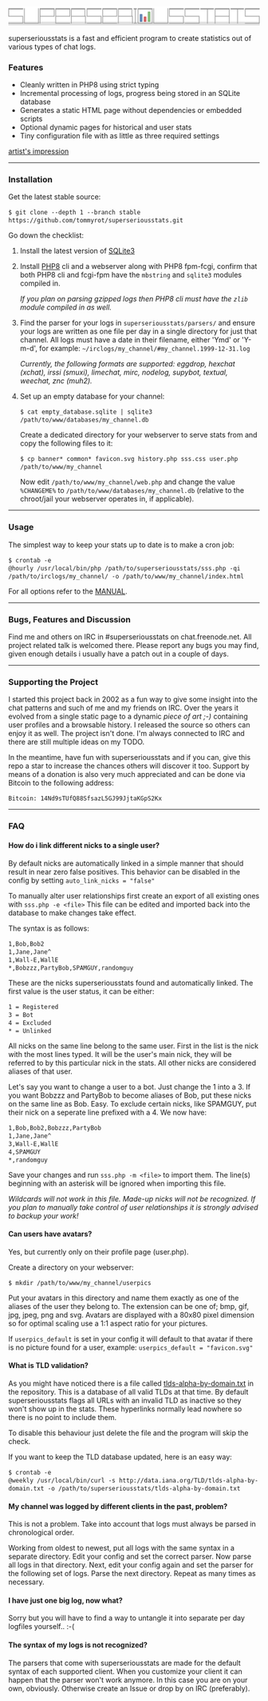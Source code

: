 ![superseriousstats](banner.svg)

superseriousstats is a fast and efficient program to create statistics out of various types of chat logs.

### Features

* Cleanly written in PHP8 using strict typing
* Incremental processing of logs, progress being stored in an SQLite database
* Generates a static HTML page without dependencies or embedded scripts
* Optional dynamic pages for historical and user stats
* Tiny configuration file with as little as three required settings

[artist's impression](/.github/example.png)

---
### Installation

Get the latest stable source:

```
$ git clone --depth 1 --branch stable https://github.com/tommyrot/superseriousstats.git
```

Go down the checklist:

1. Install the latest version of [SQLite3](https://www.sqlite.org)
2. Install [PHP8](https://www.php.net) cli and a webserver along with PHP8 fpm-fcgi, confirm that both PHP8 cli and fcgi-fpm have the `mbstring` and `sqlite3` modules compiled in.

    *If you plan on parsing gzipped logs then PHP8 cli must have the `zlib` module compiled in as well.*
3. Find the parser for your logs in `superseriousstats/parsers/` and ensure your logs are written as one file per day in a single directory for just that channel. All logs must have a date in their filename, either 'Ymd' or 'Y-m-d', for example: `~/irclogs/my_channel/#my_channel.1999-12-31.log`

    *Currently, the following formats are supported: eggdrop, hexchat (xchat), irssi (smuxi), limechat, mirc, nodelog, supybot, textual, weechat, znc (muh2).*
4. Set up an empty database for your channel:
    ```
    $ cat empty_database.sqlite | sqlite3 /path/to/www/databases/my_channel.db
    ```
    Create a dedicated directory for your webserver to serve stats from and copy the following files to it:
    ```
    $ cp banner* common* favicon.svg history.php sss.css user.php /path/to/www/my_channel
    ```
    Now edit `/path/to/www/my_channel/web.php` and change the value `%CHANGEME%` to `/path/to/www/databases/my_channel.db` (relative to the chroot/jail your webserver operates in, if applicable).

---
### Usage

The simplest way to keep your stats up to date is to make a cron job:
```
$ crontab -e
@hourly /usr/local/bin/php /path/to/superseriousstats/sss.php -qi /path/to/irclogs/my_channel/ -o /path/to/www/my_channel/index.html
```
For all options refer to the [MANUAL](https://raw.githubusercontent.com/tommyrot/superseriousstats/master/MANUAL).

---
### Bugs, Features and Discussion

Find me and others on IRC in #superseriousstats on chat.freenode.net. All project related talk is welcomed there. Please report any bugs you may find, given enough details i usually have a patch out in a couple of days.

---
### Supporting the Project

I started this project back in 2002 as a fun way to give some insight into the chat patterns and such of me and my friends on IRC. Over the years it evolved from a single static page to a dynamic *piece of art ;-)* containing user profiles and a browsable history. I released the source so others can enjoy it as well. The project isn't done. I'm always connected to IRC and there are still multiple ideas on my TODO.

In the meantime, have fun with superseriousstats and if you can, give this repo a star to increase the chances others will discover it too. Support by means of a donation is also very much appreciated and can be done via Bitcoin to the following address:

```
Bitcoin: 14Nd9sTUfQ88SfsazL5GJ99JjtaKGpS2Kx
```

---
### FAQ

#### How do i link different nicks to a single user?

By default nicks are automatically linked in a simple manner that should result in near zero false positives. This behavior can be disabled in the config by setting `auto_link_nicks = "false"`

To manually alter user relationships first create an export of all existing ones with `sss.php -e <file>` This file can be edited and imported back into the database to make changes take effect.

The syntax is as follows:

    1,Bob,Bob2
    1,Jane,Jane^
    1,Wall-E,WallE
    *,Bobzzz,PartyBob,SPAMGUY,randomguy

These are the nicks superseriousstats found and automatically linked. The first value is the user status, it can be either:

    1 = Registered
    3 = Bot
    4 = Excluded
    * = Unlinked

All nicks on the same line belong to the same user. First in the list is the nick with the most lines typed. It will be the user's main nick, they will be referred to by this particular nick in the stats. All other nicks are considered aliases of that user.

Let's say you want to change a user to a bot. Just change the 1 into a 3. If you want Bobzzz and PartyBob to become aliases of Bob, put these nicks on the same line as Bob. Easy. To exclude certain nicks, like SPAMGUY, put their nick on a seperate line prefixed with a 4. We now have:

    1,Bob,Bob2,Bobzzz,PartyBob
    1,Jane,Jane^
    3,Wall-E,WallE
    4,SPAMGUY
    *,randomguy

Save your changes and run `sss.php -m <file>` to import them. The line(s) beginning with an asterisk will be ignored when importing this file.

*Wildcards will not work in this file. Made-up nicks will not be recognized. If you plan to manually take control of user relationships it is strongly advised to backup your work!*

#### Can users have avatars?

Yes, but currently only on their profile page (user.php).

Create a directory on your webserver:

```
$ mkdir /path/to/www/my_channel/userpics
```

Put your avatars in this directory and name them exactly as one of the aliases of the user they belong to. The extension can be one of; bmp, gif, jpg, jpeg, png and svg. Avatars are displayed with a 80x80 pixel dimension so for optimal scaling use a 1:1 aspect ratio for your pictures.

If `userpics_default` is set in your config it will default to that avatar if there is no picture found for a user, example: `userpics_default = "favicon.svg"`

#### What is TLD validation?

As you might have noticed there is a file called [tlds-alpha-by-domain.txt](https://raw.githubusercontent.com/tommyrot/superseriousstats/master/tlds-alpha-by-domain.txt) in the repository. This is a database of all valid TLDs at that time. By default superseriousstats flags all URLs with an invalid TLD as inactive so they won't show up in the stats. These hyperlinks normally lead nowhere so there is no point to include them.

To disable this behaviour just delete the file and the program will skip the check.

If you want to keep the TLD database updated, here is an easy way:

```
$ crontab -e
@weekly /usr/local/bin/curl -s http://data.iana.org/TLD/tlds-alpha-by-domain.txt -o /path/to/superseriousstats/tlds-alpha-by-domain.txt
```

#### My channel was logged by different clients in the past, problem?

This is not a problem. Take into account that logs must always be parsed in chronological order.

Working from oldest to newest, put all logs with the same syntax in a separate directory. Edit your config and set the correct parser. Now parse all logs in that directory. Next, edit your config again and set the parser for the following set of logs. Parse the next directory. Repeat as many times as necessary.

#### I have just one big log, now what?

Sorry but you will have to find a way to untangle it into separate per day logfiles yourself.. :-(

#### The syntax of my logs is not recognized?

The parsers that come with superseriousstats are made for the default syntax of each supported client. When you customize your client it can happen that the parser won't work anymore. In this case you are on your own, obviously. Otherwise create an Issue or drop by on IRC (preferably).
